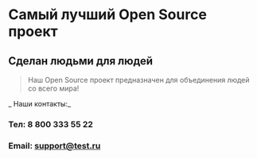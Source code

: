 # Самый лучший Open Source проект

## Сделан людьми для людей

> Наш Open Source проект предназначен для объединения людей со всего мира!

_ Наши контакты:_
### Тел: 8 800 333 55 22
### Email: support@test.ru
